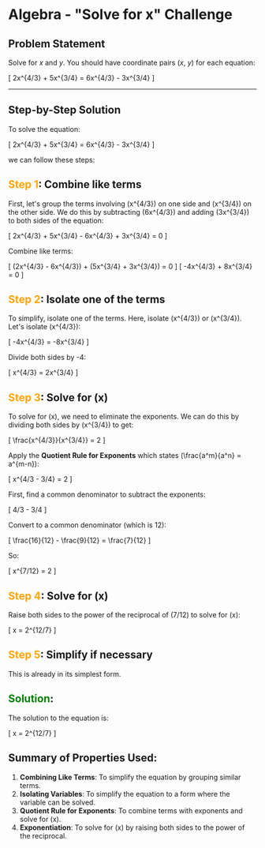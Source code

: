 # Algebra - "Solve for x" Challenge

## Problem Statement

Solve for $x$ and $y$. You should have coordinate pairs ($x$, $y$) for each equation:

\[
    2x^{4/3} + 5x^{3/4} = 6x^{4/3} - 3x^{3/4}
\]

---

## Step-by-Step Solution

To solve the equation:

\[ 2x^{4/3} + 5x^{3/4} = 6x^{4/3} - 3x^{3/4} \]

we can follow these steps:

## <span style="color: orange; font-weight:bold; font-style: normal">Step 1</span>: Combine like terms

First, let's group the terms involving \(x^{4/3}\) on one side and \(x^{3/4}\) on the other side. We do this by subtracting \(6x^{4/3}\) and adding \(3x^{3/4}\) to both sides of the equation:

\[
2x^{4/3} + 5x^{3/4} - 6x^{4/3} + 3x^{3/4} = 0
\]

Combine like terms:

\[
(2x^{4/3} - 6x^{4/3}) + (5x^{3/4} + 3x^{3/4}) = 0
\]
\[
-4x^{4/3} + 8x^{3/4} = 0
\]

## <span style="color: orange; font-weight:bold; font-style: normal">Step 2</span>: Isolate one of the terms

To simplify, isolate one of the terms. Here, isolate \(x^{4/3}\) or \(x^{3/4}\). Let's isolate \(x^{4/3}\):

\[
-4x^{4/3} = -8x^{3/4}
\]

Divide both sides by -4:

\[
x^{4/3} = 2x^{3/4}
\]

## <span style="color: orange; font-weight:bold; font-style: normal">Step 3</span>: Solve for \(x\)

To solve for \(x\), we need to eliminate the exponents. We can do this by dividing both sides by \(x^{3/4}\) to get:

\[
\frac{x^{4/3}}{x^{3/4}} = 2
\]

Apply the **Quotient Rule for Exponents** which states \(\frac{a^m}{a^n} = a^{m-n}\):

\[
x^{4/3 - 3/4} = 2
\]

First, find a common denominator to subtract the exponents:

\[
4/3 - 3/4
\]

Convert to a common denominator (which is 12):

\[
\frac{16}{12} - \frac{9}{12} = \frac{7}{12}
\]

So:

\[
x^{7/12} = 2
\]

## <span style="color: orange; font-weight:bold; font-style: normal">Step 4</span>: Solve for \(x\)

Raise both sides to the power of the reciprocal of \(7/12\) to solve for \(x\):

\[
x = 2^{12/7}
\]

## <span style="color: orange; font-weight:bold; font-style: normal">Step 5</span>: Simplify if necessary

This is already in its simplest form. 

## <span style="color: green; font-weight:bold; font-style: normal">Solution</span>:

The solution to the equation is:

\[
x = 2^{12/7}
\]

## Summary of Properties Used:

1. **Combining Like Terms**: To simplify the equation by grouping similar terms.
2. **Isolating Variables**: To simplify the equation to a form where the variable can be solved.
3. **Quotient Rule for Exponents**: To combine terms with exponents and solve for \(x\).
4. **Exponentiation**: To solve for \(x\) by raising both sides to the power of the reciprocal.


